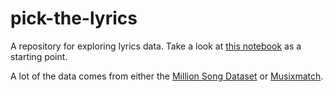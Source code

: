 # pick-the-lyrics

A repository for exploring lyrics data. Take a look at [this notebook](https://github.com/avault/pick-the-lyrics/blob/master/MillionSongSubset/meta_analysis.ipynb) as a starting point.

A lot of the data comes from either the [Million Song Dataset](https://labrosa.ee.columbia.edu/millionsong/pages/getting-dataset) or [Musixmatch](https://www.musixmatch.com/).
